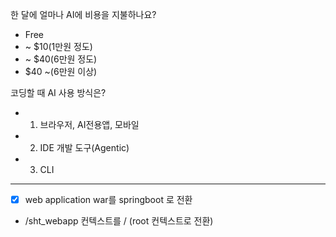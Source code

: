 한 달에 얼마나 AI에 비용을 지불하나요?
- Free
- ~ $10(1만원 정도)
- ~ $40(6만원 정도)
- $40 ~(6만원 이상)

코딩할 때 AI 사용 방식은?
- 1) 브라우저, AI전용앱, 모바일
- 2) IDE 개발 도구(Agentic)
- 3) CLI

---
- [x] web application war를 springboot 로 전환
- /sht_webapp 컨텍스트를 / (root 컨텍스트로 전환)

